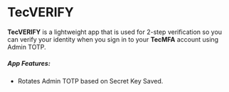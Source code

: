 # TecVERIFY

**TecVERIFY** is a lightweight app that is used for 2-step verification so you can verify your identity when you sign in to your **TecMFA** account using Admin TOTP.

##### App Features:
* Rotates Admin TOTP based on Secret Key Saved. 